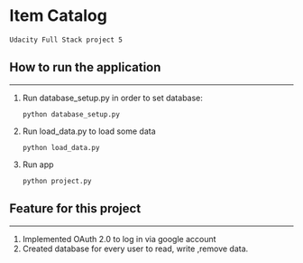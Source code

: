# Item Catalog

    Udacity Full Stack project 5

## How to run the application
-----------------------

1. Run database_setup.py in order to set database:

    `python database_setup.py`

2. Run load_data.py to load some data

    `python load_data.py`

3. Run app

    `python project.py`

## Feature for this project
-------------------------------

1. Implemented OAuth 2.0 to log in via google account
2. Created database for every user to read, write ,remove data.

